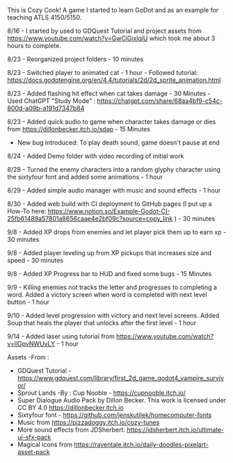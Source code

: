 This is Cozy Cook! A game I started to learn GoDot and as an example for teaching ATLS 4150/5150.

8/16 - I started by used to GDQuest Tutorial and project assets from https://www.youtube.com/watch?v=GwCiGixlqiU which took me about 3 hours to complete.

8/23 - Reorganized project folders - 10 minutes

8/23 - Switched player to animated cat - 1 hour - Followed tutorial: https://docs.godotengine.org/en/4.4/tutorials/2d/2d_sprite_animation.html

8/23 - Added flashing hit effect when cat takes damage - 30 Minutes - Used ChatGPT "Study Mode" : https://chatgpt.com/share/68aa4bf9-c54c-800d-a09b-a191d7347b84

8/23 - Added quick audio to game when character takes damage or dies from https://dillonbecker.itch.io/sdap - 15 Minutes
 - New bug introduced: To play death sound, game doesn't pause at end

8/24 - Added Demo folder with video recording of initial work

8/28 - Turned the enemy characters into a random glyphy character using the sixtyfour font and added some animations - 1 hour

8/29 - Added simple audio manager with music and sound effects - 1 hour

8/30 - Added web build with CI deployment to GitHub pages (I put up a How-To here: https://www.notion.so/Example-Godot-CI-25fb61489a57801a8656caae4e2bf09c?source=copy_link ) - 30 minutes

9/8 - Added XP drops from enemies and let player pick them up to earn xp - 30 minutes

9/8 - Added player leveling up from XP pickups that increases size and speed - 30 minutes

9/8 - Added XP Progress bar to HUD and fixed some bugs - 15 Minutes

9/9 - Killing enemies not tracks the letter and progresses to completing a word. Added a victory screen when word is completed with next level button - 1 hour

9/10 - Added level progression with victory and next level screens. Added Soup that heals the player that unlocks after the first level - 1 hour


9/14 - Added laser using tutorial from https://www.youtube.com/watch?v=llGpvNWUvLY - 1 hour

Assets -From : 
- GDQuest Tutorial - https://www.gdquest.com/library/first_2d_game_godot4_vampire_survivor/
- Sprout Lands -By : Cup Nooble - https://cupnooble.itch.io/
- Super Dialogue Audio Pack by Dillon Becker. This work is licensed under CC BY 4.0 https://dillonbecker.itch.io
- Sixtyfour font - https://github.com/jenskutilek/homecomputer-fonts
- Music from https://pizzadoggy.itch.io/cozy-tunes
- More sound effects from JDSherbert: https://jdsherbert.itch.io/ultimate-ui-sfx-pack
- Magical icons from https://raventale.itch.io/daily-doodles-pixelart-asset-pack
